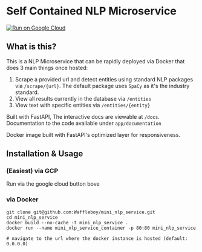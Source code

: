# Self Contained NLP Microservice

[![Run on Google Cloud](https://deploy.cloud.run/button.svg)](https://deploy.cloud.run)

## What is this?

This is a NLP Microservice that can be rapidly deployed via Docker that does 3 main things once hosted:

1. Scrape a provided url and detect entities using standard NLP packages via `/scrape/{url}`. The default package uses `SpaCy` as it's the industry standard.
2. View all results currently in the database via `/entities`
3. View text with specific entities via `/entities/{entity}`

Built with FastAPI, The interactive docs are viewable at `/docs`. Documentation to the code available under `app/documentation`

Docker image built with FastAPI's optimized layer for responsiveness.

## Installation & Usage

### (Easiest) via GCP

Run via the google cloud button bove

### via Docker

```
git clone git@github.com:Waffleboy/mini_nlp_service.git
cd mini_nlp_service
docker build --no-cache -t mini_nlp_service .
docker run --name mini_nlp_service_container -p 80:80 mini_nlp_service

# navigate to the url where the docker instance is hosted (default: 0.0.0.0)
```

